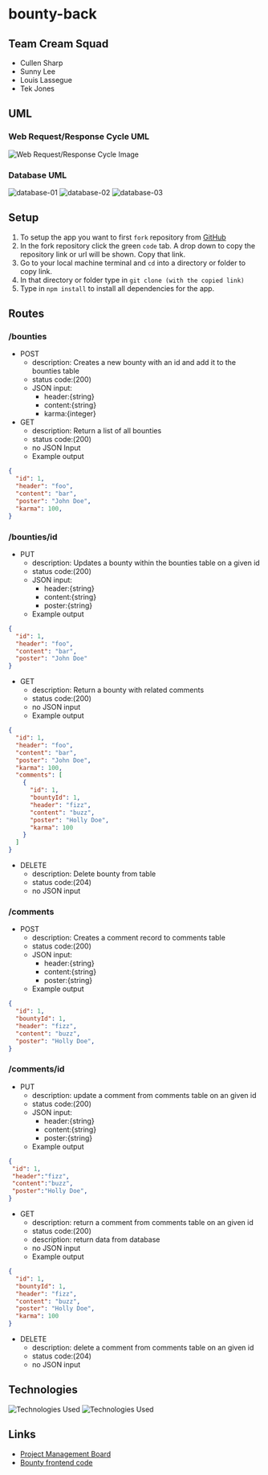 # bounty-back

## Team Cream Squad

- Cullen Sharp
- Sunny Lee
- Louis Lassegue
- Tek Jones

## UML

### Web Request/Response Cycle UML

![Web Request/Response Cycle Image](assets/wrrc.png)

### Database UML

![database-01](assets/database01.png)
![database-02](assets/database02.png)
![database-03](assets/database03.png)

## Setup

1. To setup the app you want to first `fork` repository from [GitHub](https://github.com/Creams-Quad/bounty-back)
2. In the fork repository click the green `code` tab. A drop down to copy the repository link or url will be shown. Copy that link.
3. Go to your local machine terminal and `cd` into a directory or folder to copy link.
4. In that directory or folder type in `git clone (with the copied link)`
5. Type in `npm install` to install all dependencies for the app.

## Routes

### /bounties

- POST
  - description: Creates a new bounty with an id and add it to the bounties table
  - status code:(200)
  - JSON input:
    - header:{string}
    - content:{string}
    - karma:{integer}
- GET
  - description: Return a list of all bounties
  - status code:(200)
  - no JSON Input
  - Example output

```JSON
{
  "id": 1,
  "header": "foo",
  "content": "bar",
  "poster": "John Doe",
  "karma": 100,
}
```

### /bounties/id

- PUT
  - description: Updates a bounty within the bounties table on a given id
  - status code:(200)
  - JSON input:
    - header:{string}
    - content:{string}
    - poster:{string}  
  - Example output

```JSON
{ 
  "id": 1,
  "header": "foo",
  "content": "bar",
  "poster": "John Doe"
}
```

- GET
  - description: Return a bounty with related comments
  - status code:(200)
  - no JSON input
  - Example output

```JSON
{
  "id": 1,
  "header": "foo",
  "content": "bar",
  "poster": "John Doe",
  "karma": 100,
  "comments": [
    {
      "id": 1,     
      "bountyId": 1,
      "header": "fizz",
      "content": "buzz",
      "poster": "Holly Doe",
      "karma": 100
    }
  ]
}

```

- DELETE
  - description: Delete bounty from table
  - status code:(204)
  - no JSON input
  
### /comments

- POST
  - description: Creates a comment record to comments table
  - status code:(200)
  - JSON input:
    - header:{string}
    - content:{string}
    - poster:{string}
  - Example output

```JSON
{
  "id": 1,
  "bountyId": 1,
  "header": "fizz",
  "content": "buzz",
  "poster": "Holly Doe",
}
```

### /comments/id

- PUT
  - description: update a comment from comments table on an given id
  - status code:(200)
  - JSON input:
    - header:{string}
    - content:{string}
    - poster:{string}
  - Example output

```JSON
{
 "id": 1,
 "header":"fizz",
 "content":"buzz",
 "poster":"Holly Doe",
}
```

- GET
  - description: return a comment from comments table on an given id
  - status code:(200)
  - description: return data from database
  - no JSON input
  - Example output

```JSON
{
  "id": 1,     
  "bountyId": 1,
  "header": "fizz",
  "content": "buzz",
  "poster": "Holly Doe",
  "karma": 100
}
```

- DELETE
  - description: delete a comment from comments table on an given id
  - status code:(204)
  - no JSON input

## Technologies

![Technologies Used](assets/tech.png)
![Technologies Used](assets/tech-02.png)

<!-- - [NodeJS](https://nodejs.org/en/docs/): -->
<!-- - [Express]()
- [Cors]()
- [Sequelize]()
- [Sequelize cli]()
- [Sqlite3]()
- [Jest]()
- [Eslint]()
- [Postgres]()
- [Heroku]()
- [Notion]() -->

## Links

- [Project Management Board](https://www.notion.so/Cream-Squad-2eecc388ea1a4a70b6992435f3e885a8)
- [Bounty frontend code](https://github.com/Creams-Quad/bounty-front)

<!-- - [Bounty backend deployment]()
- [Bounty Website]() -->
